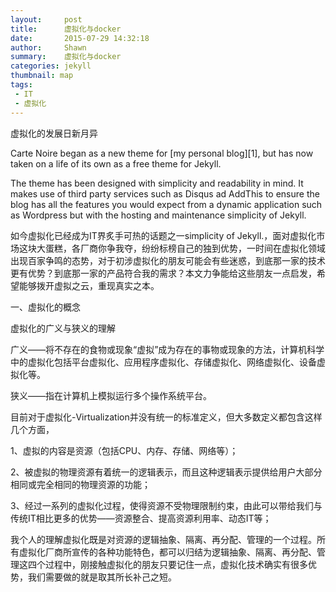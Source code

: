 ```yaml
---
layout:     post
title:      虚拟化与docker
date:       2015-07-29 14:32:18
author:     Shawn
summary:    虚拟化与docker
categories: jekyll
thumbnail: map
tags:
 - IT
 - 虚拟化
---
```


虚拟化的发展日新月异

Carte Noire began as a new theme for [my personal blog][1], but has now taken
on a life of its own as a free theme for Jekyll.

The theme has been designed with simplicity and readability in mind. It makes
use of third party services such as Disqus ad AddThis to ensure the blog has
all the features you would expect from a dynamic application such as Wordpress
but with the hosting and maintenance simplicity of Jekyll.

如今虚拟化已经成为IT界炙手可热的话题之一simplicity of Jekyll.，面对虚拟化市场这块大蛋糕，各厂商你争我夺，纷纷标榜自己的独到优势，一时间在虚拟化领域出现百家争鸣的态势，对于初涉虚拟化的朋友可能会有些迷惑，到底那一家的技术更有优势？到底那一家的产品符合我的需求？本文力争能给这些朋友一点启发，希望能够拨开虚拟之云，重现真实之本。

一、虚拟化的概念

虚拟化的广义与狭义的理解

广义——将不存在的食物或现象“虚拟”成为存在的事物或现象的方法，计算机科学中的虚拟化包括平台虚拟化、应用程序虚拟化、存储虚拟化、网络虚拟化、设备虚拟化等。

狭义——指在计算机上模拟运行多个操作系统平台。

目前对于虚拟化-Virtualization并没有统一的标准定义，但大多数定义都包含这样几个方面，

1、虚拟的内容是资源（包括CPU、内存、存储、网络等）；

2、被虚拟的物理资源有着统一的逻辑表示，而且这种逻辑表示提供给用户大部分相同或完全相同的物理资源的功能；

3、经过一系列的虚拟化过程，使得资源不受物理限制约束，由此可以带给我们与传统IT相比更多的优势——资源整合、提高资源利用率、动态IT等；

我个人的理解虚拟化既是对资源的逻辑抽象、隔离、再分配、管理的一个过程。所有虚拟化厂商所宣传的各种功能特色，都可以归结为逻辑抽象、隔离、再分配、管理这四个过程中，刚接触虚拟化的朋友只要记住一点，虚拟化技术确实有很多优势，我们需要做的就是取其所长补己之短。
